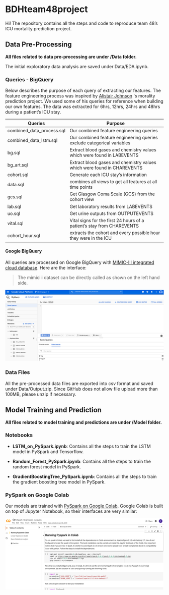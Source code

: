 <h1 id="bdhteam48project">BDHteam48project</h1>
<p>Hi! The repository contains all the steps and code to reproduce team 48’s ICU mortality prediction project.</p>
<h2 id="data-pre-processing">Data Pre-Processing</h2>
<p><strong>All files related to data pre-processing are under /Data folder.</strong></p>
<p>The initial exploratory data analysis are saved under Data/EDA.ipynb.</p>
<h3 id="queries---bigquery">Queries - BigQuery</h3>
<p>Below describes the purpose of each query of extracting our features. The feature engineering process was inspired by <a href="https://github.com/alistairewj/mortality-prediction/tree/master/queries">Alistair Johnson</a> 's morality prediction project. We used some of his queries for reference when building our own features. The data was extracted for 6hrs, 12hrs, 24hrs and 48hrs during a patient’s ICU stay.</p>

<table>
<thead>
<tr>
<th>Queries</th>
<th>Purpose</th>
</tr>
</thead>
<tbody>
<tr>
<td>combined_data_process.sql</td>
<td>Our combined feature engineering queries</td>
</tr>
<tr>
<td>combined_data_lstm.sql</td>
<td>Our combined feature engineering queries exclude categorical variables</td>
</tr>
<tr>
<td>bg.sql</td>
<td>Extract blood gases and chemistry values which were found in LABEVENTS</td>
</tr>
<tr>
<td>bg_art.sql</td>
<td>Extract blood gases and chemistry values which were found in CHAREVENTS</td>
</tr>
<tr>
<td>cohort.sql</td>
<td>Generate each ICU stay’s information</td>
</tr>
<tr>
<td>data.sql</td>
<td>combines all views to get all features at all time points</td>
</tr>
<tr>
<td>gcs.sql</td>
<td>Get Glasgow Coma Scale (GCS) from the cohort view</td>
</tr>
<tr>
<td>lab.sql</td>
<td>Get laboratory results from LABEVENTS</td>
</tr>
<tr>
<td>uo.sql</td>
<td>Get urine outputs from OUTPUTEVENTS</td>
</tr>
<tr>
<td>vital.sql</td>
<td>Vital signs for the first 24 hours of a patient’s stay from CHAREVENTS</td>
</tr>
<tr>
<td>cohort_hour.sql</td>
<td>extracts the cohort and every possible hour they were in the ICU</td>
</tr>
</tbody>
</table><h4 id="google-bigquery">Google BigQuery</h4>
<p>All queries are processed on Google BigQuery with <a href="https://mimic.physionet.org/tutorials/intro-to-mimic-iii-bq/">MIMIC-III integrated cloud database</a>. Here are the interface:</p>
<blockquote>
<p>The mimiciii dataset can be directly called as shown on the left hand side.</p>
</blockquote>
<p><img src="bigquery.png" alt="BQ"></p>
<h3 id="data-files">Data Files</h3>
<p>All the pre-processed data files are exported into csv format and saved under Data/Output.zip. Since GitHub does not allow file upload more than 100MB, please unzip if necessary.</p>
<h2 id="model-training-and-prediction">Model Training and Prediction</h2>
<p><strong>All files related to model training and predictions are under /Model folder.</strong></p>
<h3 id="notebooks">Notebooks</h3>
<ul>
<li>
<p><strong>LSTM_on_PySpark.ipynb</strong>: Contains all the steps to train the LSTM model in PySpark and Tensorflow.</p>
</li>
<li>
<p><strong>Random_Forest_PySpark.ipynb</strong>: Contains all the steps to train the random forest model in PySpark.</p>
</li>
<li>
<p><strong>GradientBoostingTree_PySpark.ipynb</strong>: Contains all the steps to train the gradient boosting tree model in PySpark.</p>
</li>
</ul>
<h3 id="pyspark-on-google-colab">PySpark on Google Colab</h3>
<p>Our models are trained with <a href="https://colab.research.google.com/github/asifahmed90/pyspark-ML-in-Colab/blob/master/PySpark_Regression_Analysis.ipynb">PySpark on Google Colab</a>. Google Colab is built on top of Jupyter Notebook, so their interfaces are very similar:</p>
<p><img src="colab.png" alt="Colab"></p>


